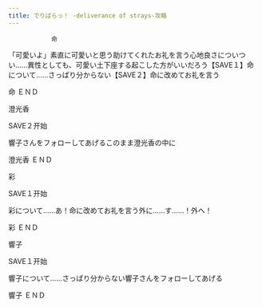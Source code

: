 ```yaml
---
title: でりばらっ！ -deliverance of strays-攻略
---
```


                命

「可愛いよ」素直に可愛いと思う助けてくれたお礼を言う心地良さについつい……異性としても、可愛い土下座する起こした方がいいだろう【SAVE１】命について……さっぱり分からない【SAVE２】命に改めてお礼を言う

命 ＥＮＤ

澄光香

SAVE２开始

響子さんをフォローしてあげるこのまま澄光香の中に

澄光香 ＥＮＤ

彩

SAVE１开始

彩について……あ！命に改めてお礼を言う外に……す……！外へ！

彩 ＥＮＤ

響子

SAVE１开始

響子について……さっぱり分からない響子さんをフォローしてあげる

響子 ＥＮＤ
              
